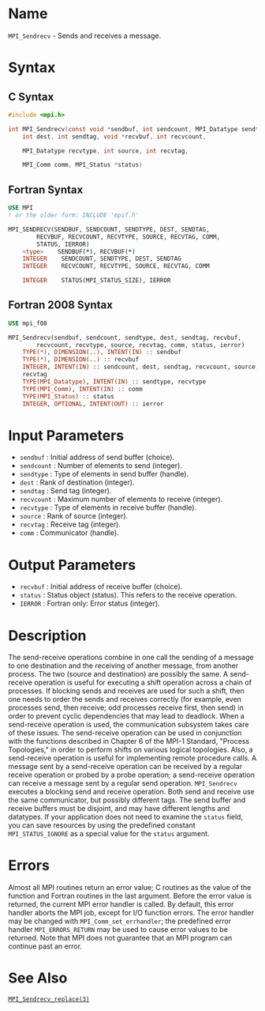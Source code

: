 # Name

`MPI_Sendrecv` - Sends and receives a message.

# Syntax

## C Syntax

```c
#include <mpi.h>

int MPI_Sendrecv(const void *sendbuf, int sendcount, MPI_Datatype sendtype,
    int dest, int sendtag, void *recvbuf, int recvcount,

    MPI_Datatype recvtype, int source, int recvtag,

    MPI_Comm comm, MPI_Status *status)
```

## Fortran Syntax

```fortran
USE MPI
! or the older form: INCLUDE 'mpif.h'

MPI_SENDRECV(SENDBUF, SENDCOUNT, SENDTYPE, DEST, SENDTAG,
        RECVBUF, RECVCOUNT, RECVTYPE, SOURCE, RECVTAG, COMM,
        STATUS, IERROR)
    <type>    SENDBUF(*), RECVBUF(*)
    INTEGER    SENDCOUNT, SENDTYPE, DEST, SENDTAG
    INTEGER    RECVCOUNT, RECVTYPE, SOURCE, RECVTAG, COMM

    INTEGER    STATUS(MPI_STATUS_SIZE), IERROR
```

## Fortran 2008 Syntax

```fortran
USE mpi_f08

MPI_Sendrecv(sendbuf, sendcount, sendtype, dest, sendtag, recvbuf,
        recvcount, recvtype, source, recvtag, comm, status, ierror)
    TYPE(*), DIMENSION(..), INTENT(IN) :: sendbuf
    TYPE(*), DIMENSION(..) :: recvbuf
    INTEGER, INTENT(IN) :: sendcount, dest, sendtag, recvcount, source,
    recvtag
    TYPE(MPI_Datatype), INTENT(IN) :: sendtype, recvtype
    TYPE(MPI_Comm), INTENT(IN) :: comm
    TYPE(MPI_Status) :: status
    INTEGER, OPTIONAL, INTENT(OUT) :: ierror
```


# Input Parameters

* `sendbuf` : Initial address of send buffer (choice).
* `sendcount` : Number of elements to send (integer).
* `sendtype` : Type of elements in send buffer (handle).
* `dest` : Rank of destination (integer).
* `sendtag` : Send tag (integer).
* `recvcount` : Maximum number of elements to receive (integer).
* `recvtype` : Type of elements in receive buffer (handle).
* `source` : Rank of source (integer).
* `recvtag` : Receive tag (integer).
* `comm` : Communicator (handle).

# Output Parameters

* `recvbuf` : Initial address of receive buffer (choice).
* `status` : Status object (status). This refers to the receive operation.
* `IERROR` : Fortran only: Error status (integer).

# Description

The send-receive operations combine in one call the sending of a message
to one destination and the receiving of another message, from another
process. The two (source and destination) are possibly the same. A
send-receive operation is useful for executing a shift operation across
a chain of processes. If blocking sends and receives are used for such a
shift, then one needs to order the sends and receives correctly (for
example, even processes send, then receive; odd processes receive first,
then send) in order to prevent cyclic dependencies that may lead to
deadlock. When a send-receive operation is used, the communication
subsystem takes care of these issues. The send-receive operation can be
used in conjunction with the functions described in Chapter 6 of the
MPI-1 Standard, "Process Topologies," in order to perform shifts on
various logical topologies. Also, a send-receive operation is useful for
implementing remote procedure calls.
A message sent by a send-receive operation can be received by a regular
receive operation or probed by a probe operation; a send-receive
operation can receive a message sent by a regular send operation.
`MPI_Sendrecv` executes a blocking send and receive operation. Both send
and receive use the same communicator, but possibly different tags. The
send buffer and receive buffers must be disjoint, and may have different
lengths and datatypes.
If your application does not need to examine the `status` field, you can
save resources by using the predefined constant `MPI_STATUS_IGNORE` as a
special value for the `status` argument.

# Errors

Almost all MPI routines return an error value; C routines as the value
of the function and Fortran routines in the last argument.
Before the error value is returned, the current MPI error handler is
called. By default, this error handler aborts the MPI job, except for
I/O function errors. The error handler may be changed with
`MPI_Comm_set_errhandler`; the predefined error handler `MPI_ERRORS_RETURN`
may be used to cause error values to be returned. Note that MPI does not
guarantee that an MPI program can continue past an error.

# See Also

[`MPI_Sendrecv_replace(3)`](./?file=MPI_Sendrecv_replace.md)
